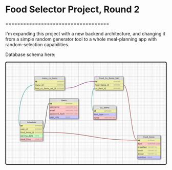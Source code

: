 # Food Selector Project, Round 2

===================================

I'm expanding this project with a new backend architecture, and changing it from a simple random generator tool to a whole meal-planning app with random-selection capabilities.

Database schema here: 

![database schema](er_diagram.png)